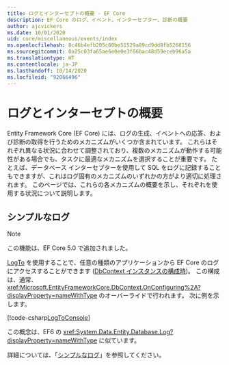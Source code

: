 ```yaml
---
title: ログとインターセプトの概要 - EF Core
description: EF Core のログ、イベント、インターセプター、診断の概要
author: ajcvickers
ms.date: 10/01/2020
uid: core/miscellaneous/events/index
ms.openlocfilehash: 8c46b4efb205c60be51529a89cd9dd8fb5268156
ms.sourcegitcommit: 0a25c03fa65ae6e0e0e3f66bac48d59eceb96a5a
ms.translationtype: HT
ms.contentlocale: ja-JP
ms.lasthandoff: 10/14/2020
ms.locfileid: "92066496"
---
```

# <a name="overview-of-logging-and-interception"></a>ログとインターセプトの概要

Entity Framework Core (EF Core) には、ログの生成、イベントへの応答、および診断の取得を行うためのメカニズムがいくつか含まれています。 これらはそれぞれ異なる状況に合わせて調整されており、複数のメカニズムが動作する可能性がある場合でも、タスクに最適なメカニズムを選択することが重要です。 たとえば、データベース インターセプターを使用して SQL をログに記録することもできますが、これはログ固有のメカニズムのいずれかの方がより適切に処理されます。 このページでは、これらの各メカニズムの概要を示し、それぞれを使用する状況について説明します。

## <a name="simple-logging"></a>シンプルなログ

> [!NOTE]
> この機能は、EF Core 5.0 で追加されました。

[LogTo](https://github.com/dotnet/efcore/blob/ec3df8fd7e4ea4ebeebfa747619cef37b23ab2c6/src/EFCore/DbContextOptionsBuilder.cs#L135) を使用することで、任意の種類のアプリケーションから EF Core のログにアクセスすることができます <!-- Issue #2748 <xref:Microsoft.EntityFrameworkCore.DbContextOptionsBuilder.LogTo%2A> --> ([DbContext インスタンスの構成時](xref:core/miscellaneous/configuring-dbcontext))。 この構成は、通常、<xref:Microsoft.EntityFrameworkCore.DbContext.OnConfiguring%2A?displayProperty=nameWithType> のオーバーライドで行われます。 次に例を示します。

<!--
    protected override void OnConfiguring(DbContextOptionsBuilder optionsBuilder)
        => optionsBuilder.LogTo(Console.WriteLine);
-->
[!code-csharp[LogToConsole](../../../../samples/core/Miscellaneous/Logging/SimpleLogging/Program.cs?name=LogToConsole)]

この概念は、EF6 の <xref:System.Data.Entity.Database.Log?displayProperty=nameWithType> に似ています。

詳細については、「[シンプルなログ](xref:core/miscellaneous/events/simple-logging)」を参照してください。
